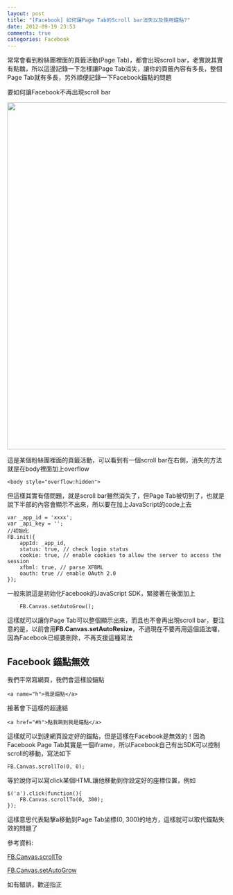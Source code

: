 ```yaml
---
layout: post
title: "[Facebook] 如何讓Page Tab的Scroll bar消失以及使用錨點?"
date: 2012-09-19 23:53
comments: true
categories: Facebook
---
```


常常會看到粉絲團裡面的頁籤活動(Page Tab)，都會出現scroll bar，老實說其實有點醜，所以這邊記錄一下怎樣讓Page Tab消失，讓你的頁籤內容有多長，整個Page Tab就有多長，另外順便記錄一下Facebook錨點的問題

<!--more-->

要如何讓Facebook不再出現scroll bar

<img src="https://lh5.googleusercontent.com/-UTpcRBt6434/UFntIvLIR-I/AAAAAAAABhU/QxBuOx2nspc/s803/1.jpg" width="800px"  />

這是某個粉絲團裡面的頁籤活動，可以看到有一個scroll bar在右側，消失的方法就是在body裡面加上overflow

	<body style="overflow:hidden">
	
但這樣其實有個問題，就是scroll bar雖然消失了，但Page Tab被切到了，也就是說下半部的內容會顯示不出來，所以要在加上JavaScript的code上去

	var _app_id = 'xxxx';
    var _api_key = '';
    //初始化
    FB.init({
        appId: _app_id,
        status: true, // check login status
        cookie: true, // enable cookies to allow the server to access the session
        xfbml: true, // parse XFBML        
        oauth: true // enable OAuth 2.0
    });
	
一般來說這是初始化Facebook的JavaScript SDK，緊接著在後面加上

		FB.Canvas.setAutoGrow();
		
這樣就可以讓你Page Tab可以整個顯示出來，而且也不會再出現scroll bar，要注意的是，以前會用**FB.Canvas.setAutoResize**，不過現在不要再用這個語法囉，因為Facebook已經要刪除，不再支援這種寫法

## Facebook 錨點無效

我們平常寫網頁，我們會這樣設錨點

	<a name="h">我是錨點</a>
	
接著會下這樣的超連結

	<a href="#h">點我跳到我是錨點</a>
	
這樣就可以到達網頁設定好的錨點，但是這樣在Facebook是無效的！因為Facebook Page Tab其實是一個iframe，所以Facebook自己有出SDK可以控制scroll的移動，寫法如下

	FB.Canvas.scrollTo(0, 0);
	
等於說你可以寫click某個HTML讓他移動到你設定好的座標位置，例如

	$('a').click(function(){
		FB.Canvas.scrollTo(0, 300);
	});
	
這樣意思代表點擊a移動到Page Tab坐標(0, 300)的地方，這樣就可以取代錨點失效的問題了

參考資料:

<a href="https://developers.facebook.com/docs/reference/javascript/FB.Canvas.scrollTo/" target="_blank">FB.Canvas.scrollTo</a>

<a href="https://developers.facebook.com/docs/reference/javascript/FB.Canvas.setAutoGrow/" target="_blank">FB.Canvas.setAutoGrow</a>

如有錯誤，歡迎指正

